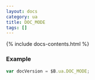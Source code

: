 ```yaml
---
layout: docs
category: ua
title: DOC_MODE
tags: []
---
```


{% include docs-contents.html %}

### Example
```js
var docVersion = $B.ua.DOC_MODE;
```